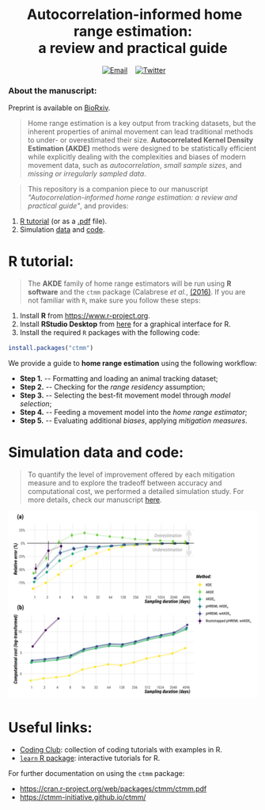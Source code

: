 <h1 align="center">
  &nbsp;Autocorrelation-informed home range estimation:<br> a review and practical guide</h1>
<div align="center">

&nbsp;&nbsp;&nbsp;
<a href="mailto:i.simoes-silva@hzdr.de"><img border="0" alt="Email" src="https://assets.dryicons.com/uploads/icon/svg/8007/c804652c-fae4-43d7-b539-187d6a408254.svg" width="35" height="35"></a>&nbsp;&nbsp;&nbsp;
<a href="https://twitter.com/ecoisilva"><img border="0" alt="Twitter" src="https://assets.dryicons.com/uploads/icon/svg/8385/c23f7ffc-ca8d-4246-8978-ce9f6d5bcc99.svg" width="35" height="35"></a>&nbsp;&nbsp;&nbsp;

</div>

### About the manuscript:

Preprint is available on [BioRxiv](https://www.biorxiv.org/).

> Home range estimation is a key output from tracking datasets, but the inherent properties of animal movement can lead traditional methods to under- or overestimated their size. **Autocorrelated Kernel Density Estimation (AKDE)** methods were designed to be statistically efficient while explicitly dealing with the complexities and biases of modern movement data, such as *autocorrelation*, *small sample sizes*, and *missing or irregularly sampled data*.

> This repository is a companion piece to our manuscript *"Autocorrelation-informed home range estimation: a review and practical guide"*, and provides:
1. [R tutorial](https://ecoisilva.github.io/AKDE_minireview/code/AKDE_R-tutorial.html) (or as a [.pdf](files/SuppFile2_R-tutorial.pdf) file).
1. Simulation [data](data/data_sims.csv) and [code](code/AKDE_sims.R).

# R tutorial:

> The **AKDE** family of home range estimators will be run using **R software** and the `ctmm` package (Calabrese *et al.*, [(2016)](https://besjournals.onlinelibrary.wiley.com/doi/full/10.1111/2041-210X.12559). If you are not familiar with `R`, make sure you follow these steps:

1. Install **R** from <https://www.r-project.org>.
2. Install **RStudio Desktop** from [here](https://rstudio.com/products/rstudio/download/#download) for a graphical interface for R.
3. Install the required `R` packages with the following code:

```r
install.packages("ctmm")
```
We provide a guide to **home range estimation** using the following workflow:

-  **Step 1.** -- Formatting and loading an animal tracking dataset;
-  **Step 2.** -- Checking for the *range residency* assumption;
-  **Step 3.** -- Selecting the best-fit movement model through *model selection*;
-  **Step 4.** -- Feeding a movement model into the *home range estimator*;
-  **Step 5.** -- Evaluating additional *biases*, applying *mitigation measures*.

# Simulation data and code:

> To quantify the level of improvement offered by each mitigation measure and to explore the tradeoff between accuracy and computational cost, we performed a detailed simulation study. For more details, check our manuscript [here](https://www.biorxiv.org/).

![Methods comparison - error and computational cost](files/methods-comparison.png)


# Useful links:

- [Coding Club](https://ourcodingclub.github.io/tutorials.html): collection of coding tutorials with examples in R.
- [`learn` R package](https://rstudio.github.io/learnr/): interactive tutorials for R.

For further documentation on using the `ctmm` package:
- https://cran.r-project.org/web/packages/ctmm/ctmm.pdf
- https://ctmm-initiative.github.io/ctmm/
